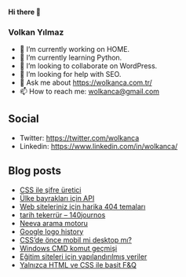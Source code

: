 #### Hi there 👋

### Volkan Yılmaz

- 🔭 I’m currently working on HOME.
- 🌱 I’m currently learning Python.
- 👯 I’m looking to collaborate on WordPress.
- 🤔 I’m looking for help with SEO.
- 💬 Ask me about https://wolkanca.com.tr/
- 📫 How to reach me: wolkanca@gmail.com

## Social
- Twitter: https://twitter.com/wolkanca
- Linkedin: https://www.linkedin.com/in/wolkanca/



## Blog posts
<!-- BLOG-POST-LIST:START -->
- [CSS ile şifre üretici](https://wolkanca.com.tr/css-ile-sifre-uretici/)
- [Ülke bayrakları için API](https://wolkanca.com.tr/ulke-bayraklari-icin-api/)
- [Web siteleriniz için harika 404 temaları](https://wolkanca.com.tr/web-siteleriniz-icin-harika-404-temalari/)
- [tarih tekerrür – 140journos](https://wolkanca.com.tr/tarih-tekerrur-140journos/)
- [Neeva arama motoru](https://wolkanca.com.tr/neeva-arama-motoru/)
- [Google logo history](https://wolkanca.com.tr/google-logo-history/)
- [CSS’de önce mobil mi desktop mı?](https://wolkanca.com.tr/cssde-once-mobil-mi-desktop-mi/)
- [Windows CMD komut geçmişi](https://wolkanca.com.tr/windows-cmd-komut-gecmisi/)
- [Eğitim siteleri için yapılandırılmış veriler](https://wolkanca.com.tr/egitim-siteleri-icin-yapilandirilmis-veriler/)
- [Yalnızca HTML ve CSS ile basit F&Q](https://wolkanca.com.tr/yalnizca-html-ve-css-ile-basit-fq/)
<!-- BLOG-POST-LIST:END -->
